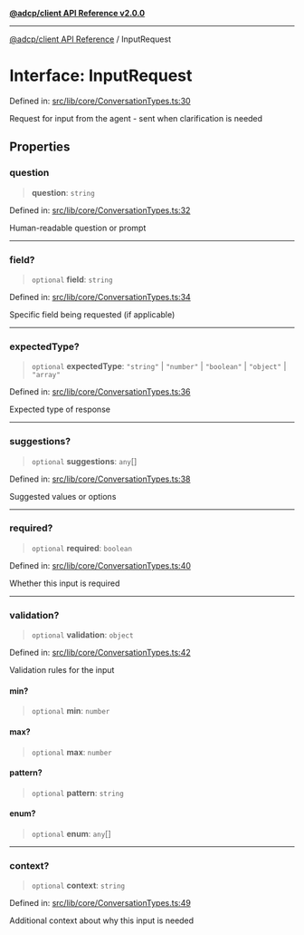 [**@adcp/client API Reference v2.0.0**](../README.md)

***

[@adcp/client API Reference](../README.md) / InputRequest

# Interface: InputRequest

Defined in: [src/lib/core/ConversationTypes.ts:30](https://github.com/adcontextprotocol/adcp-client/blob/add23254eadaef025ae9fbe49b40948f459b98ff/src/lib/core/ConversationTypes.ts#L30)

Request for input from the agent - sent when clarification is needed

## Properties

### question

> **question**: `string`

Defined in: [src/lib/core/ConversationTypes.ts:32](https://github.com/adcontextprotocol/adcp-client/blob/add23254eadaef025ae9fbe49b40948f459b98ff/src/lib/core/ConversationTypes.ts#L32)

Human-readable question or prompt

***

### field?

> `optional` **field**: `string`

Defined in: [src/lib/core/ConversationTypes.ts:34](https://github.com/adcontextprotocol/adcp-client/blob/add23254eadaef025ae9fbe49b40948f459b98ff/src/lib/core/ConversationTypes.ts#L34)

Specific field being requested (if applicable)

***

### expectedType?

> `optional` **expectedType**: `"string"` \| `"number"` \| `"boolean"` \| `"object"` \| `"array"`

Defined in: [src/lib/core/ConversationTypes.ts:36](https://github.com/adcontextprotocol/adcp-client/blob/add23254eadaef025ae9fbe49b40948f459b98ff/src/lib/core/ConversationTypes.ts#L36)

Expected type of response

***

### suggestions?

> `optional` **suggestions**: `any`[]

Defined in: [src/lib/core/ConversationTypes.ts:38](https://github.com/adcontextprotocol/adcp-client/blob/add23254eadaef025ae9fbe49b40948f459b98ff/src/lib/core/ConversationTypes.ts#L38)

Suggested values or options

***

### required?

> `optional` **required**: `boolean`

Defined in: [src/lib/core/ConversationTypes.ts:40](https://github.com/adcontextprotocol/adcp-client/blob/add23254eadaef025ae9fbe49b40948f459b98ff/src/lib/core/ConversationTypes.ts#L40)

Whether this input is required

***

### validation?

> `optional` **validation**: `object`

Defined in: [src/lib/core/ConversationTypes.ts:42](https://github.com/adcontextprotocol/adcp-client/blob/add23254eadaef025ae9fbe49b40948f459b98ff/src/lib/core/ConversationTypes.ts#L42)

Validation rules for the input

#### min?

> `optional` **min**: `number`

#### max?

> `optional` **max**: `number`

#### pattern?

> `optional` **pattern**: `string`

#### enum?

> `optional` **enum**: `any`[]

***

### context?

> `optional` **context**: `string`

Defined in: [src/lib/core/ConversationTypes.ts:49](https://github.com/adcontextprotocol/adcp-client/blob/add23254eadaef025ae9fbe49b40948f459b98ff/src/lib/core/ConversationTypes.ts#L49)

Additional context about why this input is needed
